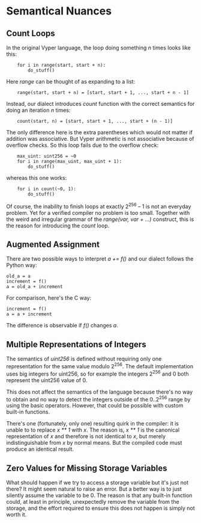# Semantical Nuances

## Count Loops

In the original Vyper language, the loop doing something _n_ times looks like this:

		for i in range(start, start + n):
			do_stuff()

Here *range* can be thought of as expanding to a list:

		range(start, start + n) = [start, start + 1, ..., start + n - 1]

Instead, our dialect introduces *count* function with the correct semantics for doing an iteration _n_ times:

		count(start, n) = [start, start + 1, ..., start + (n - 1)]

The only difference here is the extra parentheses which would not matter if addition was associative. But Vyper arithmetic is not associative because of overflow checks. So this loop fails due to the overflow check:

		max_uint: uint256 = ~0
		for i in range(max_uint, max_uint + 1):
			do_stuff()

whereas this one works:

		for i in count(~0, 1):
			do_stuff()

Of course, the inability to finish loops at exactly 2<sup>256</sup> – 1 is not an everyday problem. Yet for a verified compiler no problem is too small. Together with the weird and irregular grammar of the *range(var, var + ...)* construct, this is the reason for introducing the *count* loop.

## Augmented Assignment

There are two possible ways to interpret _a += f()_ and our dialect follows the Python way:

	old_a = a
	increment = f()
	a = old_a + increment
	
For comparison, here's the C way:

	increment = f()
	a = a + increment
	
The difference is observable if _f()_ changes _a_.


## Multiple Representations of Integers

The semantics of _uint256_ is defined without requiring only one representation for the same value modulo 2<sup>256</sup>. The default implementation uses big integers for uint256, so for example the integers 2<sup>256</sup> and 0 both represent the uint256 value of 0.

This does not affect the semantics of the language because there's no way to obtain and no way to detect the integers outside of the 0..2<sup>256</sup> range by using the basic operators. However, that could be possible with custom built-in functions.

There's one (fortunately, only one) resulting quirk in the compiler: it is unable to to replace _x ** 1_ with _x_. The reason is, _x ** 1_ is the canonical representation of _x_ and therefore is not identical to _x_, but merely indistinguishable from _x_ by normal means. But the compiled code must produce an identical result.


## Zero Values for Missing Storage Variables

What should happen if we try to access a storage variable but it's just not there? It might seem natural to raise an error. But a better way is to just silently assume the variable to be 0. The reason is that any built-in function could, at least in principle, unexpectedly remove the variable from the storage, and the effort required to ensure this does not happen is simply not worth it.